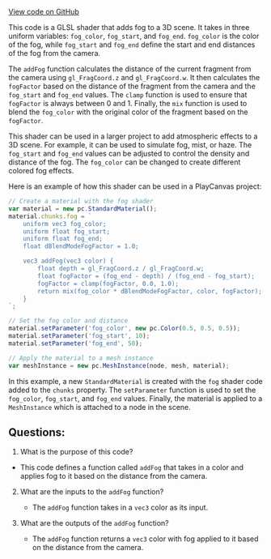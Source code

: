 [View code on GitHub](https://github.com/playcanvas/engine/src/scene/shader-lib/chunks/lit/frag/fogLinear.js)

This code is a GLSL shader that adds fog to a 3D scene. It takes in three uniform variables: `fog_color`, `fog_start`, and `fog_end`. `fog_color` is the color of the fog, while `fog_start` and `fog_end` define the start and end distances of the fog from the camera. 

The `addFog` function calculates the distance of the current fragment from the camera using `gl_FragCoord.z` and `gl_FragCoord.w`. It then calculates the `fogFactor` based on the distance of the fragment from the camera and the `fog_start` and `fog_end` values. The `clamp` function is used to ensure that `fogFactor` is always between 0 and 1. Finally, the `mix` function is used to blend the `fog_color` with the original color of the fragment based on the `fogFactor`.

This shader can be used in a larger project to add atmospheric effects to a 3D scene. For example, it can be used to simulate fog, mist, or haze. The `fog_start` and `fog_end` values can be adjusted to control the density and distance of the fog. The `fog_color` can be changed to create different colored fog effects. 

Here is an example of how this shader can be used in a PlayCanvas project:

```javascript
// Create a material with the fog shader
var material = new pc.StandardMaterial();
material.chunks.fog = `
    uniform vec3 fog_color;
    uniform float fog_start;
    uniform float fog_end;
    float dBlendModeFogFactor = 1.0;

    vec3 addFog(vec3 color) {
        float depth = gl_FragCoord.z / gl_FragCoord.w;
        float fogFactor = (fog_end - depth) / (fog_end - fog_start);
        fogFactor = clamp(fogFactor, 0.0, 1.0);
        return mix(fog_color * dBlendModeFogFactor, color, fogFactor);
    }
`;

// Set the fog color and distance
material.setParameter('fog_color', new pc.Color(0.5, 0.5, 0.5));
material.setParameter('fog_start', 10);
material.setParameter('fog_end', 50);

// Apply the material to a mesh instance
var meshInstance = new pc.MeshInstance(node, mesh, material);
``` 

In this example, a new `StandardMaterial` is created with the `fog` shader code added to the `chunks` property. The `setParameter` function is used to set the `fog_color`, `fog_start`, and `fog_end` values. Finally, the material is applied to a `MeshInstance` which is attached to a node in the scene.
## Questions: 
 1. What is the purpose of this code?
   - This code defines a function called `addFog` that takes in a color and applies fog to it based on the distance from the camera.

2. What are the inputs to the `addFog` function?
   - The `addFog` function takes in a `vec3` color as its input.

3. What are the outputs of the `addFog` function?
   - The `addFog` function returns a `vec3` color with fog applied to it based on the distance from the camera.